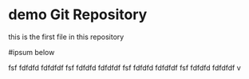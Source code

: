 # demo Git Repository

this is the first file in this repository

#ipsum below

fsf fdfdfd fdfdfdf 
fsf fdfdfd fdfdfdf 
fsf fdfdfd fdfdfdf 
fsf fdfdfd fdfdfdf 
v